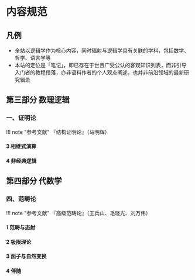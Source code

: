 # 内容规范

## 凡例
- 全站以逻辑学作为核心内容，同时辐射与逻辑学具有关联的学科，包括数学、哲学、语言学等
- 本站的定位是「笔记」，即已存在于世且广受公认的客观知识列表，而非引导入门者的教程段落，亦非语料作者的个人观点阐述，也并非前沿领域的最新研究辑录

## 第三部分 数理逻辑
### 一、证明论

!!! note "参考文献"
    『结构证明论』（马明辉）

#### 3 相继式演算

#### 4 非经典逻辑

## 第四部分 代数学
### 四、范畴论

!!! note "参考文献"
    『高级范畴论』（王兵山、毛晓光、刘万伟）

#### 1 范畴与态射

#### 2 极限理论

#### 3 函子与自然变换

#### 4 伴随
